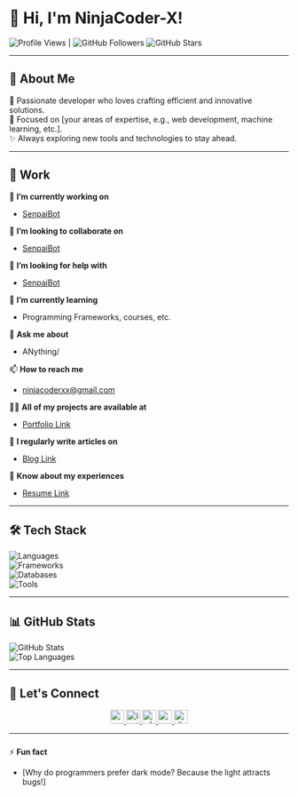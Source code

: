 # 👋 Hi, I'm NinjaCoder-X!  

![Profile Views](https://komarev.com/ghpvc/?username=NinjaCoder-X&color=brightgreen) | ![GitHub Followers](https://img.shields.io/github/followers/NinjaCoder-X?style=social)  ![GitHub Stars](https://img.shields.io/github/stars/NinjaCoder-X?style=social)

---

## 🚀 About Me  
🌟 Passionate developer who loves crafting efficient and innovative solutions.  
🎯 Focused on [your areas of expertise, e.g., web development, machine learning, etc.].  
✨ Always exploring new tools and technologies to stay ahead.  

---

## 🔨 Work  

🔭 **I’m currently working on**  
- [SenpaiBot](https://github.com/NinjaCoder-X/SenpaiBot)

👯 **I’m looking to collaborate on**  
- [SenpaiBot](https://github.com/NinjaCoder-X/SenpaiBot)

🤝 **I’m looking for help with**  
- [SenpaiBot](https://github.com/NinjaCoder-X/SenpaiBot)  

🌱 **I’m currently learning**  
- Programming Frameworks, courses, etc.  

💬 **Ask me about**  
- ANything/  

📫 **How to reach me**  
- ninjacoderxx@gmail.com 

👨‍💻 **All of my projects are available at**  
- [Portfolio Link](portfolio-link)  

📝 **I regularly write articles on**  
- [Blog Link](blog-link)  

📄 **Know about my experiences**  
- [Resume Link](resume-link)  



---

## 🛠️ Tech Stack  
![Languages](https://img.shields.io/badge/Code-Python%20|%20JavaScript%20|%20C%2B%2B%20|%20HTML%20|%20CSS-informational?style=flat&logo=codeforces)  
![Frameworks](https://img.shields.io/badge/Frameworks-React%20|%20Vue%20|%20GSAP%20|%20Node.js%20|%20Express.js-blue?style=flat&logo=react)  
![Databases](https://img.shields.io/badge/Databases-MySQL%20|%20MongoDB-brightgreen?style=flat&logo=mongodb)  
![Tools](https://img.shields.io/badge/Tools-Git%20|%20Docker%20|%20VSCode%20|%20Postman-critical?style=flat&logo=visualstudiocode)

---

## 📊 GitHub Stats  

![GitHub Stats](https://github-readme-stats.vercel.app/api?username=NinjaCoder-X&show_icons=true&theme=radical)  
![Top Languages](https://github-readme-stats.vercel.app/api/top-langs/?username=NinjaCoder-X&layout=compact&theme=radical)

---

## 🔗 Let's Connect

<div align="center">
  <a href="https://www.youtube.com/@NinjaCoderXX-source" target="_blank">
    <img src="https://img.shields.io/static/v1?message=Youtube&logo=youtube&label=&color=FF0000&logoColor=white&labelColor=&style=for-the-badge" height="25" alt="youtube logo"  />
  </a>
  <a href="https://www.instagram.com/ninjacoderxx/" target="_blank">
    <img src="https://img.shields.io/static/v1?message=Instagram&logo=instagram&label=&color=E4405F&logoColor=white&labelColor=&style=for-the-badge" height="25" alt="instagram logo"  />
  </a>
  <a href="https://wa.me/94752799279?text=%3E%20Hello%20%F0%9F%91%8B%20%20NinjaCoder-X!%0A" target="_blank">
    <img src="https://img.shields.io/static/v1?message=Whatsapp&logo=whatsapp&label=&color=25D366&logoColor=white&labelColor=&style=for-the-badge" height="25" alt="whatsapp logo"  />
  </a>
  <a href="ninjacoderxx@gmail.com" target="_blank">
    <img src="https://img.shields.io/static/v1?message=Gmail&logo=gmail&label=&color=D14836&logoColor=white&labelColor=&style=for-the-badge" height="25" alt="gmail logo"  />
  </a>
  <a href="https://discordapp.com/users/876625308218957865" target="_blank">
    <img src="https://img.shields.io/static/v1?message=Discord&logo=discord&label=&color=7289DA&logoColor=white&labelColor=&style=for-the-badge" height="25" alt="discord logo"  />
  </a>
</div>

---

###

⚡ **Fun fact** 

- [Why do programmers prefer dark mode?
  Because the light attracts bugs!]

###
